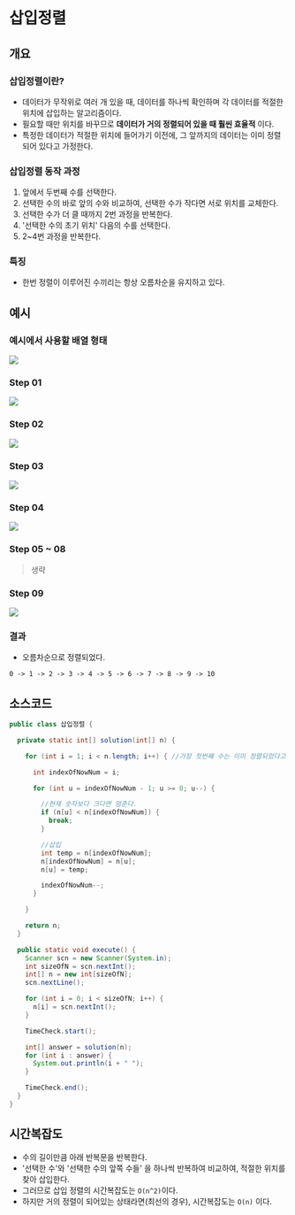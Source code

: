 # 삽입정렬
## 개요
### 삽입정렬이란?
- 데이터가 무작위로 여러 개 있을 때, 데이터를 하나씩 확인하며 각 데이터를 적절한 위치에 삽입하는 알고리즘이다.
- 필요할 때만 위치를 바꾸므로 **데이터가 거의 정렬되어 있을 때 훨씬 효율적** 이다.
- 특정한 데이터가 적절한 위치에 들어가기 이전에, 그 앞까지의 데이터는 이미 정렬되어 있다고 가정한다.

### 삽입정렬 동작 과정
1. 앞에서 두번째 수를 선택한다.
2. 선택한 수의 바로 앞의 수와 비교하여, 선택한 수가 작다면 서로 위치를 교체한다.
3. 선택한 수가 더 클 때까지 2번 과정을 반복한다.
4. '선택한 수의 초기 위치' 다음의 수를 선택한다.
5. 2~4번 과정을 반복한다.

### 특징
- 한번 정렬이 이루어진 수끼리는 항상 오름차순을 유지하고 있다.  

## 예시
### 예시에서 사용할 배열 형태
![](./img/Untitled.jpg)

### Step 01
![](./img/Untitled11.jpg)

### Step 02
![](./img/Untitled12.jpg)

### Step 03
![](./img/Untitled13.jpg)

### Step 04
![](./img/Untitled14.jpg)

### Step 05 ~ 08
> 생략

### Step 09
![](./img/Untitled15.jpg)

### 결과
- 오름차순으로 정렬되었다.
```text
0 -> 1 -> 2 -> 3 -> 4 -> 5 -> 6 -> 7 -> 8 -> 9 -> 10
```

## 소스코드
```java
public class 삽입정렬 {

  private static int[] solution(int[] n) {

    for (int i = 1; i < n.length; i++) { //가장 첫번째 수는 이미 정렬되었다고 취급하므로, 1부터 시작

      int indexOfNowNum = i;

      for (int u = indexOfNowNum - 1; u >= 0; u--) {

        //현재 숫자보다 크다면 멈춘다.
        if (n[u] < n[indexOfNowNum]) {
          break;
        }

        //삽입
        int temp = n[indexOfNowNum];
        n[indexOfNowNum] = n[u];
        n[u] = temp;

        indexOfNowNum--;
      }

    }

    return n;
  }

  public static void execute() {
    Scanner scn = new Scanner(System.in);
    int sizeOfN = scn.nextInt();
    int[] n = new int[sizeOfN];
    scn.nextLine();

    for (int i = 0; i < sizeOfN; i++) {
      n[i] = scn.nextInt();
    }

    TimeCheck.start();

    int[] answer = solution(n);
    for (int i : answer) {
      System.out.println(i + " ");
    }

    TimeCheck.end();
  }
}

```

## 시간복잡도
- 수의 길이만큼 아래 반복문을 반복한다.
- '선택한 수'와 '선택한 수의 앞쪽 수들' 을 하나씩 반복하여 비교하여, 적절한 위치를 찾아 삽입한다.
- 그러므로 삽입 정렬의 시간복잡도는 `O(n^2)`이다.
- 하지만 거의 정렬이 되어있는 상태라면(최선의 경우), 시간복잡도는 `O(n)` 이다.